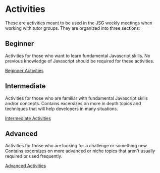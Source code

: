 # Activities
These are activities meant to be used in the JSG weekly meetings when
working with tutor groups. They are organized into three sections:

## Beginner
Activities for those who want to learn fundamental Javascript skills.
No previous knowledge of Javascript should be required for these activities.

[Beginner Activities](beginner)

## Intermediate
Activities for those who are familiar with fundamental Javascript skills
and/or concepts. Contains excersizes on more in depth topics and techniques
that will help developers in many situations.

[Intermediate Activities](Intermediate)

## Advanced
Activities for those who are looking for a challenge or something new.
Contains excersizes on more advanced or niche topics that aren't usually
required or used frequently.

[Advanced Activities](Advanced)
